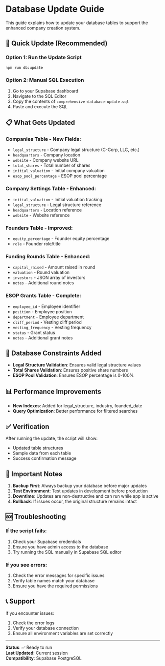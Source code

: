 # Database Update Guide

This guide explains how to update your database tables to support the enhanced company creation system.

## 🚀 **Quick Update (Recommended)**

### Option 1: Run the Update Script

```bash
npm run db:update
```

### Option 2: Manual SQL Execution

1. Go to your Supabase dashboard
2. Navigate to the SQL Editor
3. Copy the contents of `comprehensive-database-update.sql`
4. Paste and execute the SQL

## 📋 **What Gets Updated**

### **Companies Table - New Fields:**

- `legal_structure` - Company legal structure (C-Corp, LLC, etc.)
- `headquarters` - Company location
- `website` - Company website URL
- `total_shares` - Total number of shares
- `initial_valuation` - Initial company valuation
- `esop_pool_percentage` - ESOP pool percentage

### **Company Settings Table - Enhanced:**

- `initial_valuation` - Initial valuation tracking
- `legal_structure` - Legal structure reference
- `headquarters` - Location reference
- `website` - Website reference

### **Founders Table - Improved:**

- `equity_percentage` - Founder equity percentage
- `role` - Founder role/title

### **Funding Rounds Table - Enhanced:**

- `capital_raised` - Amount raised in round
- `valuation` - Round valuation
- `investors` - JSON array of investors
- `notes` - Additional round notes

### **ESOP Grants Table - Complete:**

- `employee_id` - Employee identifier
- `position` - Employee position
- `department` - Employee department
- `cliff_period` - Vesting cliff period
- `vesting_frequency` - Vesting frequency
- `status` - Grant status
- `notes` - Additional grant notes

## 🔧 **Database Constraints Added**

- **Legal Structure Validation**: Ensures valid legal structure values
- **Total Shares Validation**: Ensures positive share numbers
- **ESOP Pool Validation**: Ensures ESOP percentage is 0-100%

## 📊 **Performance Improvements**

- **New Indexes**: Added for legal_structure, industry, founded_date
- **Query Optimization**: Better performance for filtered searches

## ✅ **Verification**

After running the update, the script will show:

- Updated table structures
- Sample data from each table
- Success confirmation message

## 🚨 **Important Notes**

1. **Backup First**: Always backup your database before major updates
2. **Test Environment**: Test updates in development before production
3. **Downtime**: Updates are non-destructive and can run while app is active
4. **Rollback**: If issues occur, the original structure remains intact

## 🆘 **Troubleshooting**

### **If the script fails:**

1. Check your Supabase credentials
2. Ensure you have admin access to the database
3. Try running the SQL manually in Supabase SQL editor

### **If you see errors:**

1. Check the error messages for specific issues
2. Verify table names match your database
3. Ensure you have the required permissions

## 📞 **Support**

If you encounter issues:

1. Check the error logs
2. Verify your database connection
3. Ensure all environment variables are set correctly

---

**Status**: ✅ Ready to run  
**Last Updated**: Current session  
**Compatibility**: Supabase PostgreSQL







